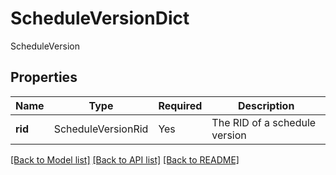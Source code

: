 # ScheduleVersionDict

ScheduleVersion

## Properties
| Name | Type | Required | Description |
| ------------ | ------------- | ------------- | ------------- |
**rid** | ScheduleVersionRid | Yes | The RID of a schedule version |


[[Back to Model list]](../../../README.md#models-v2-link) [[Back to API list]](../../README.md#documentation-for-api-endpoints) [[Back to README]](../../README.md)
